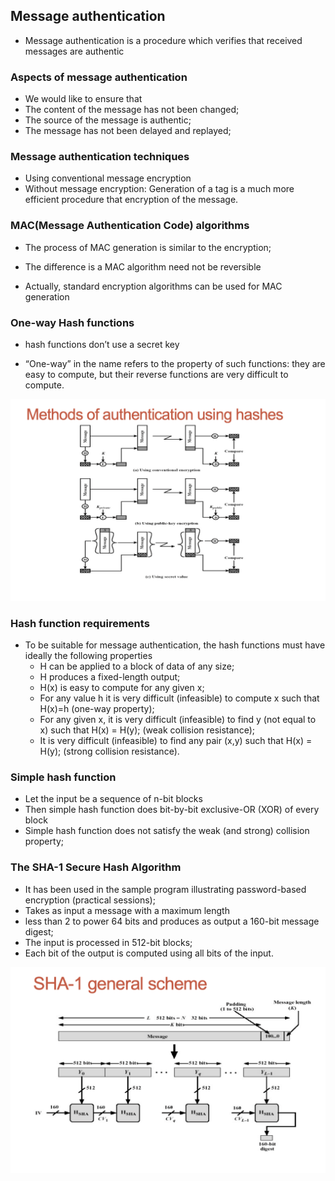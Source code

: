 ## Message authentication

- Message authentication is a procedure which verifies that received messages are authentic

### Aspects of message authentication

- We would like to ensure that
- The content of the message has not been changed;
- The source of the message is authentic;
- The message has not been delayed and replayed;

### Message authentication techniques

- Using conventional message encryption
- Without message encryption: Generation of a tag is a much more efficient procedure that encryption of the message.

### MAC(Message Authentication Code) algorithms

- The process of MAC generation is similar to the encryption;

- The difference is a MAC algorithm need not be reversible

- Actually, standard encryption algorithms can be used for MAC generation

### One-way Hash functions

- hash functions don’t use a secret key

- “One-way” in the name refers to the property of such functions: they are easy to compute, but their reverse functions are very difficult to compute.

![Methods of authentication using hashes](./images/image-21.png)

### Hash function requirements

- To be suitable for message authentication, the hash functions must have ideally the following properties
  - H can be applied to a block of data of any size;
  - H produces a fixed-length output;
  - H(x) is easy to compute for any given x;
  - For any value h it is very difficult (infeasible) to compute x such that H(x)=h (one-way property);
  - For any given x, it is very difficult (infeasible) to find y (not equal to x) such that H(x) = H(y); (weak collision resistance);
  - It is very difficult (infeasible) to find any pair (x,y) such that H(x) = H(y); (strong collision resistance).

### Simple hash function

- Let the input be a sequence of n-bit blocks
- Then simple hash function does bit-by-bit exclusive-OR (XOR) of every block
- Simple hash function does not satisfy the weak (and strong) collision property;

### The SHA-1 Secure Hash Algorithm

- It has been used in the sample program illustrating password-based encryption (practical sessions);
- Takes as input a message with a maximum length
- less than 2 to power 64 bits and produces as output a 160-bit message digest;
- The input is processed in 512-bit blocks;
- Each bit of the output is computed using all bits of the input.

![SHA-1 general scheme](./images/image-22.png)
